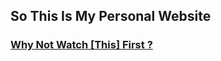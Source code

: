 ## So This Is My Personal Website  
  
  
  
###  [Why Not Watch [This] First ?](http://dadaewqq.github.io)
  
  
  
